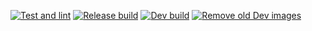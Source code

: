 [![Test and lint](https://github.com/mindriddler/chatgpt-discord-bot/actions/workflows/test-and-lint.yml/badge.svg)](https://github.com/mindriddler/chatgpt-discord-bot/actions/workflows/test-and-lint.yml)
[![Release build](https://github.com/mindriddler/chatgpt-discord-bot/actions/workflows/release.yml/badge.svg)](https://github.com/mindriddler/chatgpt-discord-bot/actions/workflows/release.yml)
[![Dev build](https://github.com/mindriddler/chatgpt-discord-bot/actions/workflows/dev.yml/badge.svg)](https://github.com/mindriddler/chatgpt-discord-bot/actions/workflows/dev.yml)
[![Remove old Dev images](https://github.com/mindriddler/chatgpt-discord-bot/actions/workflows/remove_old_dev.yml/badge.svg)](https://github.com/mindriddler/chatgpt-discord-bot/actions/workflows/remove_old_dev.yml)
